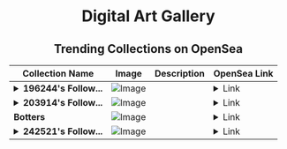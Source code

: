 <div align="center">

# Digital Art Gallery

## Trending Collections on OpenSea

| Collection Name                       | Image                                                                                     | Description                       | OpenSea Link                                                                                          |
|---------------------------------------|-------------------------------------------------------------------------------------------|-----------------------------------|--------------------------------------------------------------------------------------------------------|
| **<details><summary>196244's Follow...</summary>196244's Follower</details>** | ![Image](https://i.seadn.io/s/raw/files/19f9f090920392cc3650cbdf4361755b.png?w=500&auto=format?w=200&auto=format) |  | <details><summary>Link</summary>[196244's Follower](https://opensea.io/collection/196244-s-follower)</details> |
| **<details><summary>203914's Follow...</summary>203914's Follower</details>** | ![Image](https://i.seadn.io/s/raw/files/19f9f090920392cc3650cbdf4361755b.png?w=500&auto=format?w=200&auto=format) |  | <details><summary>Link</summary>[203914's Follower](https://opensea.io/collection/203914-s-follower)</details> |
| **Botters** | ![Image](https://i.seadn.io/s/raw/files/94258fcae71fa1be9978fcf3ff1f201e.png?w=500&auto=format?w=200&auto=format) |  | <details><summary>Link</summary>[Botters](https://opensea.io/collection/botters-1)</details> |
| **<details><summary>242521's Follow...</summary>242521's Follower</details>** | ![Image](https://i.seadn.io/s/raw/files/19f9f090920392cc3650cbdf4361755b.png?w=500&auto=format?w=200&auto=format) |  | <details><summary>Link</summary>[242521's Follower](https://opensea.io/collection/242521-s-follower)</details> |

</div>